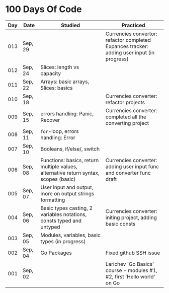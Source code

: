 # 100 Days Of Code

| Day | Date | Studied | Practiced |
| --- | --- | --- | --- |
| 013 | Sep, 29 |  | Currencies convertor: refactor completed <br /> Expances tracker: adding user input (in progress) |
| 012 | Sep, 24 | Slices: length vs capacity |  |
| 011 | Sep, 22 | Arrays: basic arrays, Slices: basics |  |
| 010 | Sep, 18 |  | Currencies converter: refactor projects |
| 009 | Sep, 15 | errors handling: Panic, Recover | Currencies converter: completed all the converting project |
| 008 | Sep, 11 | `for`-loop, errors handling: Error |  |
| 007 | Sep, 10 | Booleans, if/else/, switch |  |
| 006 | Sep, 08 | Functions: basics, return multiple values, alternative return syntax, scopes (basic) | Currencies converter: adding user input func and converter func draft |
| 005 | Sep, 07 | User input and output, more on output strings formatting |  |
| 004 | Sep, 06 | Basic types casting, 2 variables notations, consts typed and untyped | Currencies converter: initing project, adding basic consts |
| 003 | Sep, 05 | Modules, variables, basic types (in progress) |  |
| 002 | Sep, 04 | Go Packages | Fixed github SSH issue |
| 001 | Sep, 02 |  | Larichev 'Go Basics' course - modules #1, #2, first 'Hello world' on Go |
